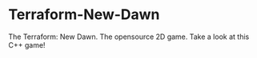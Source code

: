 # Terraform-New-Dawn
The Terraform: New Dawn. The opensource 2D game. Take a look at this C++ game!
